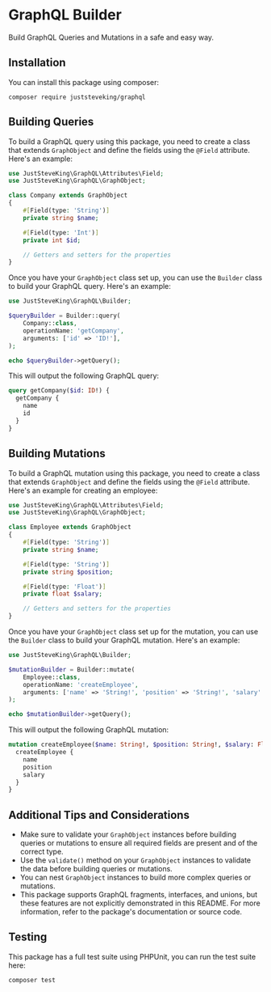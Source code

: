 # GraphQL Builder

Build GraphQL Queries and Mutations in a safe and easy way.


## Installation

You can install this package using composer:

```shell
composer require juststeveking/graphql
```

## Building Queries

To build a GraphQL query using this package, you need to create a class that extends `GraphObject` and define the fields using the `@Field` attribute. Here's an example:

```php
use JustSteveKing\GraphQL\Attributes\Field;
use JustSteveKing\GraphQL\GraphObject;

class Company extends GraphObject
{
    #[Field(type: 'String')]
    private string $name;

    #[Field(type: 'Int')]
    private int $id;

    // Getters and setters for the properties
}
```

Once you have your `GraphObject` class set up, you can use the `Builder` class to build your GraphQL query. Here's an example:

```php
use JustSteveKing\GraphQL\Builder;

$queryBuilder = Builder::query(
    Company::class,
    operationName: 'getCompany',
    arguments: ['id' => 'ID!'],
);

echo $queryBuilder->getQuery();
```

This will output the following GraphQL query:

```graphql
query getCompany($id: ID!) {
  getCompany {
    name
    id
  }
}
```

## Building Mutations

To build a GraphQL mutation using this package, you need to create a class that extends `GraphObject` and define the fields using the `@Field` attribute. Here's an example for creating an employee:

```php
use JustSteveKing\GraphQL\Attributes\Field;
use JustSteveKing\GraphQL\GraphObject;

class Employee extends GraphObject
{
    #[Field(type: 'String')]
    private string $name;

    #[Field(type: 'String')]
    private string $position;

    #[Field(type: 'Float')]
    private float $salary;

    // Getters and setters for the properties
}
```

Once you have your `GraphObject` class set up for the mutation, you can use the `Builder` class to build your GraphQL mutation. Here's an example:

```php
use JustSteveKing\GraphQL\Builder;

$mutationBuilder = Builder::mutate(
    Employee::class,
    operationName: 'createEmployee',
    arguments: ['name' => 'String!', 'position' => 'String!', 'salary' => 'Float!'],
);

echo $mutationBuilder->getQuery();
```

This will output the following GraphQL mutation:

```graphql
mutation createEmployee($name: String!, $position: String!, $salary: Float!) {
  createEmployee {
    name
    position
    salary
  }
}
```

## Additional Tips and Considerations

* Make sure to validate your `GraphObject` instances before building queries or mutations to ensure all required fields are present and of the correct type.
* Use the `validate()` method on your `GraphObject` instances to validate the data before building queries or mutations.
* You can nest `GraphObject` instances to build more complex queries or mutations.
* This package supports GraphQL fragments, interfaces, and unions, but these features are not explicitly demonstrated in this README. For more information, refer to the package's documentation or source code.

## Testing

This package has a full test suite using PHPUnit, you can run the test suite here:

```shell
composer test
```